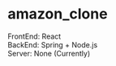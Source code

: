 # amazon_clone <br>
FrontEnd: React <br>
BackEnd: Spring + Node.js  <br>
Server: None (Currently) <br>
